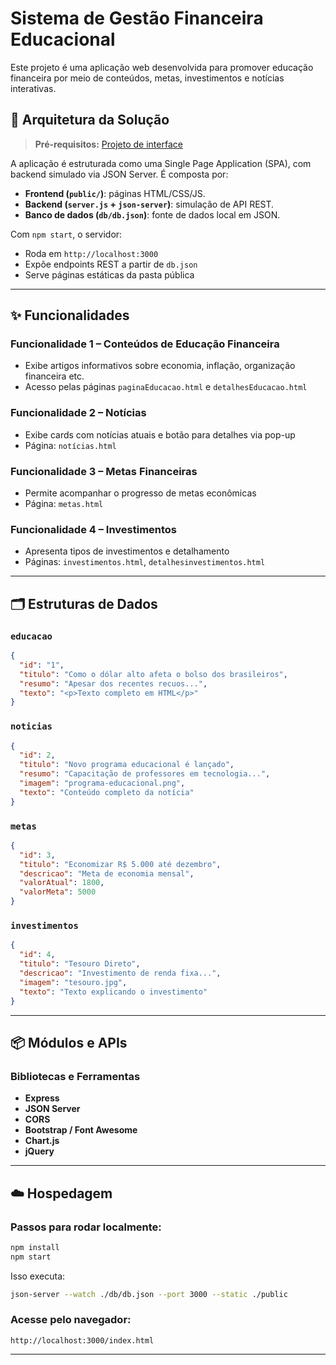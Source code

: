 
# Sistema de Gestão Financeira Educacional

Este projeto é uma aplicação web desenvolvida para promover educação financeira por meio de conteúdos, metas, investimentos e notícias interativas.

## 🧱 Arquitetura da Solução

> **Pré-requisitos:** [Projeto de interface](05-Projeto-interface.md)

A aplicação é estruturada como uma Single Page Application (SPA), com backend simulado via JSON Server. É composta por:

- **Frontend (`public/`)**: páginas HTML/CSS/JS.
- **Backend (`server.js` + `json-server`)**: simulação de API REST.
- **Banco de dados (`db/db.json`)**: fonte de dados local em JSON.

Com `npm start`, o servidor:
- Roda em `http://localhost:3000`
- Expõe endpoints REST a partir de `db.json`
- Serve páginas estáticas da pasta pública

---

## ✨ Funcionalidades

### Funcionalidade 1 – Conteúdos de Educação Financeira

- Exibe artigos informativos sobre economia, inflação, organização financeira etc.
- Acesso pelas páginas `paginaEducacao.html` e `detalhesEducacao.html`

### Funcionalidade 2 – Notícias

- Exibe cards com notícias atuais e botão para detalhes via pop-up
- Página: `notícias.html`

### Funcionalidade 3 – Metas Financeiras

- Permite acompanhar o progresso de metas econômicas
- Página: `metas.html`

### Funcionalidade 4 – Investimentos

- Apresenta tipos de investimentos e detalhamento
- Páginas: `investimentos.html`, `detalhesinvestimentos.html`

---

## 🗂️ Estruturas de Dados

### `educacao`

```json
{
  "id": "1",
  "titulo": "Como o dólar alto afeta o bolso dos brasileiros",
  "resumo": "Apesar dos recentes recuos...",
  "texto": "<p>Texto completo em HTML</p>"
}
```

### `noticias`

```json
{
  "id": 2,
  "titulo": "Novo programa educacional é lançado",
  "resumo": "Capacitação de professores em tecnologia...",
  "imagem": "programa-educacional.png",
  "texto": "Conteúdo completo da notícia"
}
```

### `metas`

```json
{
  "id": 3,
  "titulo": "Economizar R$ 5.000 até dezembro",
  "descricao": "Meta de economia mensal",
  "valorAtual": 1800,
  "valorMeta": 5000
}
```

### `investimentos`

```json
{
  "id": 4,
  "titulo": "Tesouro Direto",
  "descricao": "Investimento de renda fixa...",
  "imagem": "tesouro.jpg",
  "texto": "Texto explicando o investimento"
}
```

---

## 📦 Módulos e APIs

### Bibliotecas e Ferramentas

- **Express**
- **JSON Server**
- **CORS**
- **Bootstrap / Font Awesome**
- **Chart.js**
- **jQuery**

---

## ☁️ Hospedagem

### Passos para rodar localmente:

```bash
npm install
npm start
```

Isso executa:

```bash
json-server --watch ./db/db.json --port 3000 --static ./public
```

### Acesse pelo navegador:
```
http://localhost:3000/index.html
```

---
